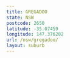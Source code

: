 ```yaml
---
title: GREGADOO
state: NSW
postcode: 2650
latitude: -35.07459
longitude: 147.376202
url: /nsw/gregadoo/
layout: suburb
---
```


